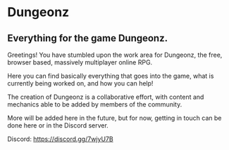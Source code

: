 # Dungeonz
## Everything for the game Dungeonz.

Greetings! You have stumbled upon the work area for Dungeonz, the free, browser based, massively multiplayer online RPG.

Here you can find basically everything that goes into the game, what is currently being worked on, and how you can help!

The creation of Dungeonz is a collaborative effort, with content and mechanics able to be added by members of the community.

More will be added here in the future, but for now, getting in touch can be done here or in the Discord server.

Discord: https://discord.gg/7wjyU7B

